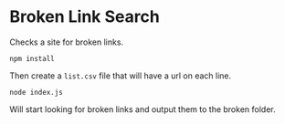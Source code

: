 # Broken Link Search

Checks a site for broken links.

`npm install`

Then create a `list.csv` file that will have a url on each line.

`node index.js`

Will start looking for broken links and output them to the broken folder.

